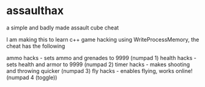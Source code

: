 # assaulthax
a simple and badly made assault cube cheat

I am making this to learn c++ game hacking using WriteProcessMemory, the cheat has the following

ammo hacks - sets ammo and grenades to 9999 (numpad 1)
health hacks - sets health and armor to 9999 (numpad 2)
timer hacks - makes shooting and throwing quicker (numpad 3)
fly hacks - enables flying, works online! (numpad 4 (toggle))
